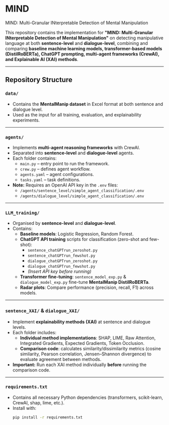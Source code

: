 # MIND
MIND: Multi-Granular INterpretable Detection of Mental Manipulation

This repository contains the implementation for **"MIND: Multi-Granular INterpretable Detection of Mental Manipulation"** on detecting manipulative language at both **sentence-level** and **dialogue-level**, combining and comparing **baseline machine learning models, transformer-based models (DistilRoBERTa), ChatGPT prompting, multi-agent frameworks (CrewAI), and Explainable AI (XAI) methods**.

---

## Repository Structure

### `data/`
- Contains the **MentalManip dataset** in Excel format at both sentence and dialogue level.  
- Used as the input for all training, evaluation, and explainability experiments.

---

### `agents/`
- Implements **multi-agent reasoning frameworks** with CrewAI.  
- Separated into **sentence-level** and **dialogue-level** agents.  
- Each folder contains:
  - `main.py` – entry point to run the framework.  
  - `crew.py` – defines agent workflow.  
  - `agents.yaml` – agent configurations.  
  - `tasks.yaml` – task definitions.  
- **Note:** Requires an OpenAI API key in the `.env` files:  
  - `/agents/sentence_level/simple_agent_classification/.env`  
  - `/agents/dialogue_level/simple_agent_classification/.env`

---

### `LLM_training/`
- Organised by **sentence-level** and **dialogue-level**.  
- Contains:
  - **Baseline models**: Logistic Regression, Random Forest.  
  - **ChatGPT API training** scripts for classification (zero-shot and few-shot):  
    - `sentence_chatGPTrun_zeroshot.py`  
    - `sentence_chatGPTrun_fewshot.py`  
    - `dialogue_chatGPTrun_zeroshot.py`  
    - `dialogue_chatGPTrun_fewshot.py`  
    - *(Insert API key before running)*  
  - **Transformer fine-tuning**: `sentence_model_exp.py` & `dialogue_model_exp.py` fine-tune **MentalManip DistilRoBERTa**.  
  - **Radar plots**: Compare performance (precision, recall, F1) across models.

---

### `sentence_XAI/` & `dialogue_XAI/`
- Implement **explainability methods (XAI)** at sentence and dialogue levels.  
- Each folder includes:
  - **Individual method implementations**: SHAP, LIME, Raw Attention, Integrated Gradients, Expected Gradients, Token Occlusion.  
  - **Comparison code**: calculates similarity/dissimilarity metrics (cosine similarity, Pearson correlation, Jensen–Shannon divergence) to evaluate agreement between methods.  
- **Important:** Run each XAI method individually **before** running the comparison code.

---

### `requirements.txt`
- Contains all necessary Python dependencies (transformers, scikit-learn, CrewAI, shap, lime, etc.).  
- Install with:  
  ```bash
  pip install -r requirements.txt
